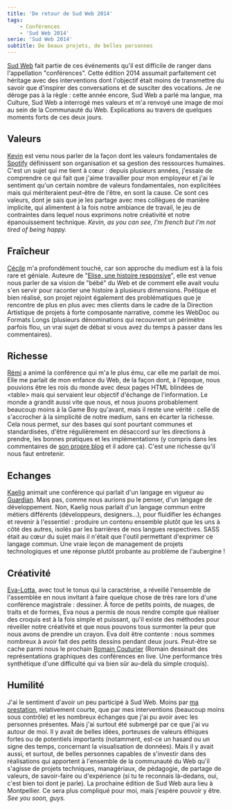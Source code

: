 ```yaml
---
title: 'De retour de Sud Web 2014'
tags:
    - Conférences
    - 'Sud Web 2014'
serie: 'Sud Web 2014'
subtitle: De beaux projets, de belles personnes
---
```


[Sud Web](http://sudweb.fr/2014/ 'Site de Sud Web, édition 2014') fait partie de
ces événements qu'il est difficile de ranger dans l'appellation "conférences".
Cette édition 2014 assumait parfaitement cet héritage avec des interventions
dont l'objectif était moins de transmettre du savoir que d'inspirer des
conversations et de susciter des vocations. Je ne déroge pas à la règle&nbsp;:
cette année encore, Sud Web a parlé ma langue, ma Culture, Sud Web a interrogé
mes valeurs et m'a renvoyé une image de moi au sein de la Communauté du Web.
Explications au travers de quelques moments forts de ces deux jours.

<!-- more -->

## Valeurs

[Kevin](http://sudweb.fr/2014/orateurs.html#kevin-goldsmith 'Kevin Goldsmith, amoureux de la France et de la Toscane')
est venu nous parler de la façon dont les valeurs fondamentales de
[Spotify](https://www.spotify.com/fr/ 'Spotify') définissent son organisation et
sa gestion des ressources humaines. C'est un sujet qui me tient à cœur&nbsp;:
depuis plusieurs années, j'essaie de comprendre ce qui fait que j'aime
travailler pour mon employeur et j'ai le sentiment qu'un certain nombre de
valeurs fondamentales, non explicitées mais qui mériteraient peut-être de
l'être, en sont la cause. Ce sont ces valeurs, dont je sais que je les partage
avec mes collègues de manière implicite, qui alimentent à la fois notre ambiance
de travail, le jeu de contraintes dans lequel nous exprimons notre créativité et
notre épanouissement technique. _Kevin, as you can see, I'm french but I'm not
tired of being happy._

## Fraîcheur

[Cécile](http://sudweb.fr/2014/orateurs.html#cecile-habran 'Cécile Habran, le bébé le plus chou du Web')
m'a profondément touché, car son approche du medium est à la fois rare et
géniale. Auteure de
"[Elise, une histoire responsive](http://cecile-habran.be/tfe/ 'Elise, une histoire responsive')",
elle est venue nous parler de sa vision de "bébé" du Web et de comment elle
avait voulu s'en servir pour raconter une histoire à plusieurs dimensions.
Poétique et bien réalisé, son projet rejoint également des problématiques que je
rencontre de plus en plus avec mes clients dans le cadre de la Direction
Artistique de projets à forte composante narrative, comme les WebDoc ou Formats
Longs (plusieurs dénominations qui recouvrent un périmètre parfois flou, un vrai
sujet de débat si vous avez du temps à passer dans les commentaires).

## Richesse

[Rémi](http://sudweb.fr/2014/orateurs.html#remi-parmentier 'Rémi, éleveur de Chaos sous GBA')
a animé la conférence qui m'a le plus ému, car elle me parlait de moi. Elle me
parlait de mon enfance du Web, de la façon dont, à l'époque, nous pouvions être
les rois du monde avec deux pages HTML blindées de &lt;table&gt; mais qui
servaient leur objectif d'échange de l'information. Le monde a grandit aussi
vite que nous, et nous jouons probablement beaucoup moins à la Game Boy
qu'avant, mais il reste une vérité&nbsp;: celle de s'accrocher à la simplicité
de notre medium, sans en écarter la richesse. Cela nous permet, sur des bases
qui sont pourtant communes et standardisées, d'être régulièrement en désaccord
sur les directions à prendre, les bonnes pratiques et les implémentations (y
compris dans les commentaires de
[son propre blog](http://www.hteumeuleu.fr/ 'HTeuMeuLeu.fr') et il adore ça).
C'est une richesse qu'il nous faut entretenir.

## Echanges

[Kaelig](http://sudweb.fr/2014/orateurs.html#kaelig-deloumeau-prigent 'Kaelig, Peter Parker des moquettes')
animait une conférence qui parlait d'un langage en vigueur au
[Guardian](http://www.theguardian.com/uk 'The Guardian'). Mais pas, comme nous
aurions pu le penser, d'un langage de développement. Non, Kaelig nous parlait
d'un langage commun entre métiers différents (développeurs, designers…), pour
fluidifier les échanges et revenir à l'essentiel&nbsp;: produire un contenu
ensemble plutôt que les uns à côté des autres, isolés par les barrières de nos
langues respectives. SASS était au cœur du sujet mais il n'était que l'outil
permettant d'exprimer ce langage commun. Une vraie leçon de management de
projets technologiques et une réponse plutôt probante au problème de
l'aubergine&nbsp;!

## Créativité

[Eva-Lotta](http://sudweb.fr/2014/orateurs.html#eva-lotta-lamm 'Eva-Lotta, reine du Tombow Dual Brush ABT N75 (oui, c'),
avec tout le tonus qui la caractérise, a réveillé l'ensemble de l'assemblée en
nous invitant à faire quelque chose de très rare lors d'une conférence
magistrale&nbsp;: dessiner. À force de petits points, de nuages, de traits et de
formes, Eva nous a permis de nous rendre compte que réaliser des croquis est à
la fois simple et puissant, qu'il existe des méthodes pour réveiller notre
créativité et que nous pouvons tous surmonter la peur que nous avons de prendre
un crayon. Eva doit être contente&nbsp;: nous sommes nombreux à avoir fait des
petits dessins pendant deux jours. Peut-être se cache parmi nous le prochain
[Romain Couturier](http://www.terredagile.com/ 'Romain Couturier, l') (Romain
dessinait des représentations graphiques des conférences en live. Une
performance très synthétique d'une difficulté qui va bien sûr au-delà du simple
croquis).

## Humilité

J'ai le sentiment d'avoir un peu participé à Sud Web. Moins par
[ma prestation](/2014/05/sudweb-2014-lidee-au-projet-genese-dune-lightning-talk/ 'Beaucoup de bruit pour rien'),
relativement courte, que par mes interventions (beaucoup moins sous contrôle) et
les nombreux échanges que j'ai pu avoir avec les personnes présentes. Mais j'ai
surtout été submergé par ce que j'ai vu autour de moi. Il y avait de belles
idées, porteuses de valeurs éthiques fortes ou de potentiels importants
(notamment, est-ce un hasard ou un signe des temps, concernant la visualisation
de données). Mais il y avait aussi, et surtout, de belles personnes capables de
s'investir dans des réalisations qui apportent à l'ensemble de la communauté du
Web qu'il s'agisse de projets techniques, managériaux, de pédagogie, de partage
de valeurs, de savoir-faire ou d'expérience (si tu te reconnais là-dedans, oui,
c'est bien toi dont je parle). La prochaine édition de Sud Web aura lieu à
Montpellier. Ce sera plus compliqué pour moi, mais j'espère pouvoir y être. _See
you soon, guys._
